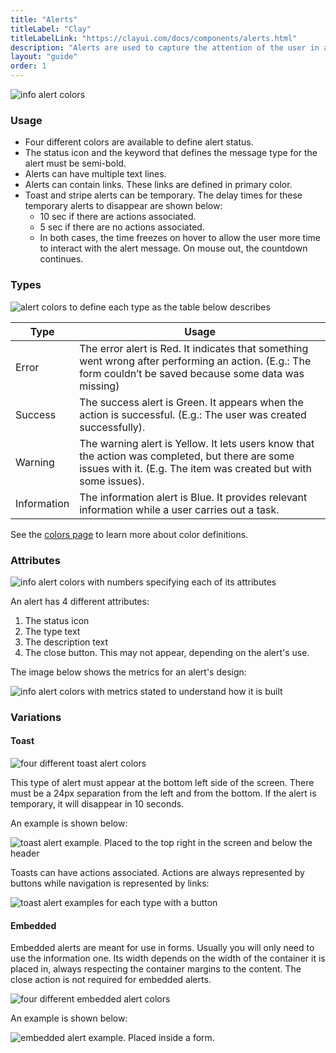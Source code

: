 ```yaml
---
title: "Alerts"
titleLabel: "Clay"
titleLabelLink: "https://clayui.com/docs/components/alerts.html"
description: "Alerts are used to capture the attention of the user in an intrusive way."
layout: "guide"
order: 1
---
```




![info alert colors](../../../images/Alert.jpg)

### Usage

* Four different colors are available to define alert status.
* The status icon and the keyword that defines the message type for the alert must be semi-bold.
* Alerts can have multiple text lines.
* Alerts can contain links. These links are defined in primary color.
* Toast and stripe alerts can be temporary. The delay times for these temporary alerts to disappear are shown below:
    * 10 sec if there are actions associated.
    * 5 sec if there are no actions associated.
    * In both cases, the time freezes on hover to allow the user more time to interact with the alert message. On mouse out, the countdown continues.

### Types

![alert colors to define each type as the table below describes](../../../images/AlertColors.jpg)

| Type | Usage |
| ----- | ----- |
| Error | The error alert is Red. It indicates that something went wrong after performing an action. (E.g.: The form couldn’t be saved because some data was missing) |
| Success | The success alert is Green. It appears when the action is successful. (E.g.: The user was created successfully). |
| Warning | The warning alert is Yellow. It lets users know that the action was completed, but there are some issues with it. (E.g. The item was created but with some issues). |
| Information | The information alert is Blue. It provides relevant information while a user carries out a task. |

See the [colors page](../designPrinciples/colors.html) to learn more about color definitions.

### Attributes

![info alert colors with numbers specifying each of its attributes](../../../images/AlertParts.jpg)

An alert has 4 different attributes:
1. The status icon
2. The type text
3. The description text
4. The close button. This may not appear, depending on the alert's use.

The image below shows the metrics for an alert's design:

![info alert colors with metrics stated to understand how it is built](../../../images/AlertMetrics.jpg)

### Variations

#### Toast

![four different toast alert colors](../../../images/AlertToast.jpg)

This type of alert must appear at the bottom left side of the screen. There must be a 24px separation from the left and from the bottom. If the alert is temporary, it will disappear in 10 seconds.

An example is shown below:

![toast alert example. Placed to the top right in the screen and below the header](../../../images/AlertToastExample.jpg)

Toasts can have actions associated. Actions are always represented by buttons while navigation is represented by links:

![toast alert examples for each type with a button](../../../images/AlertToastWithButton.jpg)


#### Embedded

Embedded alerts are meant for use in forms. Usually you will only need to use the information one. Its width depends on the width of the container it is placed in, always respecting the container margins to the content. The close action is not required for embedded alerts.

![four different embedded alert colors](../../../images/AlertEmbedded.jpg)

An example is shown below:

![embedded alert example. Placed inside a form.](../../../images/AlertEmbeddedExample.jpg)

